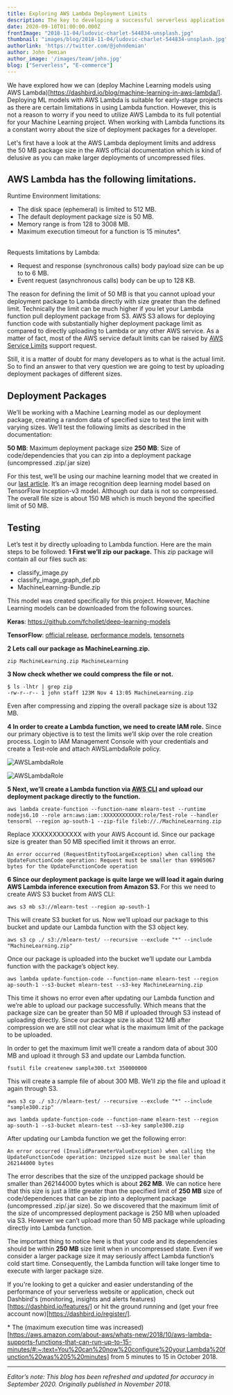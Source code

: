 ```yaml
---
title: Exploring AWS Lambda Deployment Limits
description: The key to developing a successful serverless application is knowing AWS Lambda limits. In this article we will be listing some of AWS Lambda limits and looking at how to overcome them.
date: 2020-09-10T01:00:00.000Z
frontImage: "2018-11-04/ludovic-charlet-544834-unsplash.jpg"
thumbnail: "images/blog/2018-11-04/ludovic-charlet-544834-unsplash.jpg"
authorlink: 'https://twitter.com/@johndemian'
author: John Demian
author_image: '/images/team/john.jpg'
blog: ["Serverless", "E-commerce"]
---
```


We have explored how we can (deploy Machine Learning models using AWS Lambda)[https://dashbird.io/blog/machine-learning-in-aws-lambda/]. Deploying ML models with AWS Lambda is suitable for early-stage projects as there are certain limitations in using Lambda function. However, this is not a reason to worry if you need to utilize AWS Lambda to its full potential for your Machine Learning project.
When working with Lambda functions its a constant worry about the size of deployment packages for a developer.  

Let's first have a look at the AWS Lambda deployment limits and address the 50 MB package size in the AWS official documentation which is kind of delusive as you can make larger deployments of uncompressed files. 

<h2>AWS Lambda has the following limitations. </h2>

Runtime Environment limitations:

* The disk space (ephemeral) is limited to 512 MB.
* The default deployment package size is 50 MB.
* Memory range is from 128 to 3008 MB.
* Maximum execution timeout for a function is 15 minutes*.
<br>
Requests limitations by Lambda:

* Request and response (synchronous calls) body payload size can be up to to 6 MB.
* Event request (asynchronous calls) body can be up to 128 KB.

The reason for defining the limit of 50 MB is that you cannot upload your deployment package to Lambda directly with size greater than the defined limit. Technically the limit can be much higher if you let your Lambda function pull deployment package from S3. AWS S3 allows for deploying function code with substantially higher deployment package limit as compared to directly uploading to Lambda or any other AWS service. As a matter of fact, most of the AWS service default limits can be raised by [AWS Service Limits](https://docs.aws.amazon.com/general/latest/gr/aws_service_limits.html) support request. 

Still, it is a matter of doubt for many developers as to what is the actual limit. So to find an answer to that very question we are going to test by uploading deployment packages of different sizes.
 
<h2>Deployment Packages</h2>
We’ll be working with a Machine Learning model as our deployment package, creating a random data of specified size to test the limit with varying sizes. We’ll test the following limits as described in the documentation:
 
<strong>50 MB</strong>: Maximum deployment package size
<strong>250 MB</strong>: Size of code/dependencies that you can zip into a deployment package (uncompressed .zip/.jar size)

For this test, we’ll be using our machine learning model that we created in our <a href="https://dashbird.io/blog/machine-learning-in-aws-lambda/">last article</a>. It’s an image recognition deep learning model based on TensorFlow Inception-v3 model. Although our data is not so compressed. The overall file size is about 150 MB which is much beyond the specified limit of 50 MB.

<h2>Testing</h2>
Let’s test it by directly uploading to Lambda function. Here are the main steps to be followed:
<strong>1 First we’ll zip our package.</strong> This zip package will contain all our files such as:

* classify_image.py
* classify_image_graph_def.pb
* MachineLearning-Bundle.zip

This model was created specifically for this project. However, Machine Learning models can be downloaded from the following sources.

<strong>Keras</strong>: https://github.com/fchollet/deep-learning-models

<strong>TensorFlow</strong>: [official release](https://github.com/tensorflow/models/tree/master/official), [performance models](https://www.tensorflow.org/performance/performance_models), [tensornets](https://github.com/taehoonlee/tensornets)

<strong>2 Lets call our package as MachineLearning.zip.</strong>

``` 
zip MachineLearning.zip MachineLearning 
```

<strong>3 Now check whether we could compress the file or not.</strong>

```
$ ls -lhtr | grep zip
-rw-r--r-- 1 john staff 123M Nov 4 13:05 MachineLearning.zip
```
Even after compressing and zipping the overall package size is about 132 MB.

<strong>4 In order to create a Lambda function, we need to create IAM role.</strong> Since our primary objective is to test the limits we’ll skip over the role creation process. Login to IAM Management Console with your credentials and create a Test-role and attach AWSLambdaRole policy.

![AWSLambdaRole](/images/blog/2018-11-04/image5.png)

![AWSLambdaRole](/images/blog/2018-11-04/image4.png)


<strong>5 Next, we’ll create a Lambda function via <a href="https://docs.aws.amazon.com/cli/latest/userguide/cli-chap-welcome.html">AWS CLI</a> and upload our deployment package directly to the function.</strong>

`
aws lambda create-function --function-name mlearn-test --runtime nodejs6.10 --role arn:aws:iam::XXXXXXXXXXXX:role/Test-role --handler tensorml --region ap-south-1 --zip-file fileb://./MachineLearning.zip
`

Replace XXXXXXXXXXXX with your AWS Account id. Since our package size is greater than 50 MB specified limit it throws an error.

``
An error occurred (RequestEntityTooLargeException) when calling the UpdateFunctionCode operation: Request must be smaller than 69905067 bytes for the UpdateFunctionCode operation
``

<strong>6 Since our deployment package is quite large we will load it again during AWS Lambda inference execution from Amazon S3. </strong>For this we need to create AWS S3 bucket from AWS CLI:

```
aws s3 mb s3://mlearn-test --region ap-south-1
```
 
This will create S3 bucket for us. Now we’ll upload our package to this bucket and update our Lambda function with the S3 object key.

```
aws s3 cp ./ s3://mlearn-test/ --recursive --exclude "*" --include "MachineLearning.zip"
```
 
Once our package is uploaded into the bucket we’ll update our Lambda function with the package’s object key.

```
aws lambda update-function-code --function-name mlearn-test --region ap-south-1 --s3-bucket mlearn-test --s3-key MachineLearning.zip
```

This time it shows no error even after updating our Lambda function and we’re able to upload our package successfully. Which means that the package size can be greater than 50 MB if uploaded through S3 instead of uploading directly. Since our package size is about 132 MB after compression we are still not clear what is the maximum limit of the package to be uploaded. 

In order to get the maximum limit we’ll create a random data of about 300 MB and upload it through S3 and update our Lambda function.

```
fsutil file createnew sample300.txt 350000000
```

This will create a sample file of about 300 MB. We’ll zip the file and upload it again through S3.  

```
aws s3 cp ./ s3://mlearn-test/ --recursive --exclude "*" --include "sample300.zip"
```

`
aws lambda update-function-code --function-name mlearn-test --region ap-south-1 --s3-bucket mlearn-test --s3-key sample300.zip
`

After updating our Lambda function we get the following error:

`
An error occurred (InvalidParameterValueException) when calling the UpdateFunctionCode operation: Unzipped size must be smaller than 262144000 bytes
`

The error describes that the size of the unzipped package should be smaller than 262144000 bytes which is about <strong>262 MB</strong>. We can notice here that this size is just a little greater than the specified limit of <strong>250 MB</strong> size of code/dependences that can be zip into a deployment package (uncompressed .zip/.jar size). So we discovered that the maximum limit of the size of uncompressed deployment package is 250 MB when uploaded via S3. However we can’t upload more than 50 MB package while uploading directly into Lambda function. 

The important thing to notice here is that your code and its dependencies should be within <strong>250 MB</strong> size limit when in uncompressed state. Even if we consider a larger package size it may seriously affect Lambda function’s cold start time. Consequently, the Lambda function will take longer time to execute with larger package size. 

If you're looking to get a quicker and easier understanding of the performance of your serverless website or application, check out Dashbird's (monitoring, insights and alerts features)[https://dashbird.io/features/] or hit the ground running and (get your free account now)[https://dashbird.io/register/].


<italic>* The (maximum execution time was increased)[https://aws.amazon.com/about-aws/whats-new/2018/10/aws-lambda-supports-functions-that-can-run-up-to-15-minutes/#:~:text=You%20can%20now%20configure%20your,Lambda%20function%20was%205%20minutes] from 5 minutes to 15 in October 2018.</italic>


---
_Editor’s note: This blog has been refreshed and updated for accuracy in September 2020. Originally published in November 2018._
